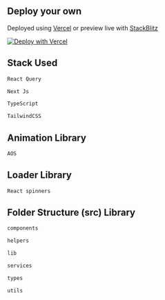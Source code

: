 

## Deploy your own

Deployed using [Vercel](https://vercel.com?utm_source=github&utm_medium=readme&utm_campaign=next-example) or preview live with [StackBlitz](https://stackblitz.com/github/vercel/next.js/tree/canary/examples/with-tailwindcss)

[![Deploy with Vercel](https://vercel.com/button)](https://vercel.com/new/git/external?repository-url=https://github.com/vercel/next.js/tree/canary/examples/with-tailwindcss&project-name=with-tailwindcss&repository-name=with-tailwindcss)

## Stack Used
```bash
React Query
```
```bash
Next Js
```

```bash
TypeScript
```

```bash
TailwindCSS
```

## Animation Library
```bash
AOS
```

## Loader Library
```bash
React spinners
```


## Folder Structure (src) Library
```bash
components
```

```bash
helpers
```

```bash
lib
```

```bash
services
```

```bash
types
```

```bash
utils
```








